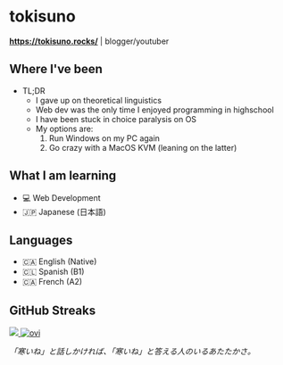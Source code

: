 # tokisuno
**https://tokisuno.rocks/** | blogger/youtuber
## Where I've been
- TL;DR
  * I gave up on theoretical linguistics
  * Web dev was the only time I enjoyed programming in highschool
  * I have been stuck in choice paralysis on OS
  * My options are:
    1. Run Windows on my PC again
    2. Go crazy with a MacOS KVM (leaning on the latter)

## What I am learning 
- 💻 Web Development
- 🇯🇵 Japanese (日本語)

## Languages
- 🇨🇦 English (Native)
- 🇨🇱 Spanish (B1)
- 🇨🇦 French  (A2)

## GitHub Streaks
<a href="https://git.io/streak-stats">
 <img src="https://streak-stats.demolab.com?user=tokisuno&theme=tokyonight&border_radius=5&date_format=%5BY.%5Dn.j"/>

<img src="https://github-readme-stats.vercel.app/api/top-langs?username=tokisuno&show_icons=true&locale=en&layout=compact&theme=chartreuse-dark" alt="ovi" />
</a>

*「寒いね」と話しかければ、「寒いね」と答える人のいるあたたかさ。*
